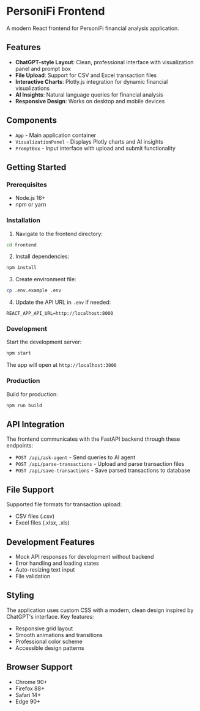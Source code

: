 # PersoniFi Frontend

A modern React frontend for PersoniFi financial analysis application.

## Features

- **ChatGPT-style Layout**: Clean, professional interface with visualization panel and prompt box
- **File Upload**: Support for CSV and Excel transaction files
- **Interactive Charts**: Plotly.js integration for dynamic financial visualizations
- **AI Insights**: Natural language queries for financial analysis
- **Responsive Design**: Works on desktop and mobile devices

## Components

- `App` - Main application container
- `VisualizationPanel` - Displays Plotly charts and AI insights
- `PromptBox` - Input interface with upload and submit functionality

## Getting Started

### Prerequisites

- Node.js 16+ 
- npm or yarn

### Installation

1. Navigate to the frontend directory:
```bash
cd frontend
```

2. Install dependencies:
```bash
npm install
```

3. Create environment file:
```bash
cp .env.example .env
```

4. Update the API URL in `.env` if needed:
```
REACT_APP_API_URL=http://localhost:8000
```

### Development

Start the development server:
```bash
npm start
```

The app will open at `http://localhost:3000`

### Production

Build for production:
```bash
npm run build
```

## API Integration

The frontend communicates with the FastAPI backend through these endpoints:

- `POST /api/ask-agent` - Send queries to AI agent
- `POST /api/parse-transactions` - Upload and parse transaction files
- `POST /api/save-transactions` - Save parsed transactions to database

## File Support

Supported file formats for transaction upload:
- CSV files (.csv)
- Excel files (.xlsx, .xls)

## Development Features

- Mock API responses for development without backend
- Error handling and loading states
- Auto-resizing text input
- File validation

## Styling

The application uses custom CSS with a modern, clean design inspired by ChatGPT's interface. Key features:
- Responsive grid layout
- Smooth animations and transitions
- Professional color scheme
- Accessible design patterns

## Browser Support

- Chrome 90+
- Firefox 88+
- Safari 14+
- Edge 90+
